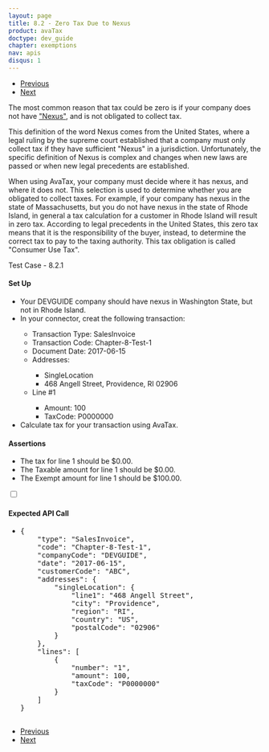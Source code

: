 ```yaml
---
layout: page
title: 8.2 - Zero Tax Due to Nexus
product: avaTax
doctype: dev_guide
chapter: exemptions
nav: apis
disqus: 1
---
```

<ul class="pager">
  <li class="previous"><a href="/avatax/dev-guide/exemptions/what-cause-tax-to-be-zero/"><i class="glyphicon glyphicon-chevron-left"></i>Previous</a></li>
  <li class="next"><a href="/avatax/dev-guide/exemptions/states-that-do-not-collect-sales-tax/">Next<i class="glyphicon glyphicon-chevron-right"></i></a></li>
</ul>

The most common reason that tax could be zero is if your company does not have <a class="dev-guide-link" href="/avatax/dev-guide/glossary/#nexus">"Nexus"</a>, and is not obligated to collect tax.

This definition of the word Nexus comes from the United States, where a legal ruling by the supreme court established that a company must only collect tax if they have sufficient "Nexus" in a jurisdiction. Unfortunately, the specific definition of Nexus is complex and changes when new laws are passed or when new legal precedents are established.  

When using AvaTax, your company must decide where it has nexus, and where it does not.  This selection is used to determine whether you are obligated to collect taxes.  For example, if your company has nexus in the state of Massachusetts, but you do not have nexus in the state of Rhode Island, in general a tax calculation for a customer in Rhode Island will result in zero tax. According to legal precedents in the United States, this zero tax means that it is the responsibility of the buyer, instead, to determine the correct tax to pay to the taxing authority. This tax obligation is called "Consumer Use Tax".

<div class="dev-guide-test" id="test1">
<div class="dev-guide-test-heading">Test Case - 8.2.1</div>
<div class="dev-guide-test-content">
<h4>Set Up</h4>
<ul class="dev-guide-list">
    <li>Your DEVGUIDE company should have nexus in Washington State, but not in Rhode Island.</li>
    <li>In your connector, creat the following transaction:</li>
        <ul class="dev-guide-list">
            <li>Transaction Type: SalesInvoice</li>
            <li>Transaction Code: Chapter-8-Test-1</li>
            <li>Document Date: 2017-06-15</li>
            <li>Addresses:</li>
            <ul class="dev-guide-list">
                <li>SingleLocation</li>
                <li>468 Angell Street, Providence, RI 02906</li>
            </ul>
            <li>Line #1</li>
            <ul class="dev-guide-list">
                <li>Amount: 100</li>
                <li>TaxCode: P0000000</li>
            </ul>
        </ul>
    <li>Calculate tax for your transaction using AvaTax.</li>
</ul>

<h4>Assertions</h4>
<ul class="dev-guide-list">
    <li>The tax for line 1 should be $0.00.</li>
    <li>The Taxable amount for line 1 should be $0.00. </li>
    <li>The Exempt amount for line 1 should be $100.00.</li>
</ul>

<div class="dev-guide-dropdown">
    <input id="checkbox_toggle" type="checkbox" />
    <label for="checkbox_toggle"><h4><i class="glyphicon glyphicon-chevron-down"></i>Expected API Call</h4></label>
    <ul class="dev-guide-dropdown-content">
        <li>
            <pre>
{
    "type": "SalesInvoice",
    "code": "Chapter-8-Test-1",
    "companyCode": "DEVGUIDE",
    "date": "2017-06-15",
    "customerCode": "ABC",
    "addresses": {
        "singleLocation": {
            "line1": "468 Angell Street",
            "city": "Providence",
            "region": "RI",
            "country": "US", 
            "postalCode": "02906"
        }
    },
    "lines": [
        {
            "number": "1",
            "amount": 100,
            "taxCode": "P0000000"
        }
    ]
}
            </pre>
        </li>
    </ul>
</div>
</div>
</div>

<ul class="pager">
   <li class="previous"><a href="/avatax/dev-guide/exemptions/what-cause-tax-to-be-zero/"><i class="glyphicon glyphicon-chevron-left"></i>Previous</a></li>
  <li class="next"><a href="/avatax/dev-guide/exemptions/states-that-do-not-collect-sales-tax/">Next<i class="glyphicon glyphicon-chevron-right"></i></a></li>
</ul>
